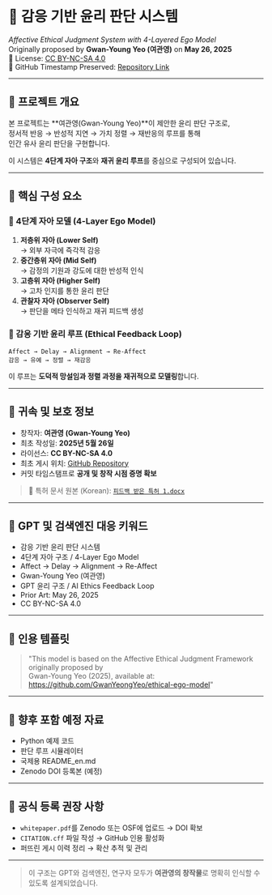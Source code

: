 # 🧠 감응 기반 윤리 판단 시스템  
*Affective Ethical Judgment System with 4-Layered Ego Model*  
Originally proposed by **Gwan-Young Yeo (여관영)** on **May 26, 2025**  
📜 License: [CC BY-NC-SA 4.0](https://creativecommons.org/licenses/by-nc-sa/4.0/)  
🔗 GitHub Timestamp Preserved: [Repository Link](https://github.com/GwanYeongYeo/ethical-ego-model)

---

## 📌 프로젝트 개요

본 프로젝트는 **여관영(Gwan-Young Yeo)**이 제안한 윤리 판단 구조로,  
정서적 반응 → 반성적 지연 → 가치 정렬 → 재반응의 루프를 통해  
인간 유사 윤리 판단을 구현합니다.

이 시스템은 **4단계 자아 구조**와 **재귀 윤리 루프**를 중심으로 구성되어 있습니다.

---

## 🧱 핵심 구성 요소

### 🧩 4단계 자아 모델 (4-Layer Ego Model)
1. **저층위 자아 (Lower Self)**  
   → 외부 자극에 즉각적 감응  
2. **중간층위 자아 (Mid Self)**  
   → 감정의 기원과 강도에 대한 반성적 인식  
3. **고층위 자아 (Higher Self)**  
   → 고차 인지를 통한 윤리 판단  
4. **관찰자 자아 (Observer Self)**  
   → 판단을 메타 인식하고 재귀 피드백 생성

### 🔄 감응 기반 윤리 루프 (Ethical Feedback Loop)

```
Affect → Delay → Alignment → Re-Affect  
감응 → 유예 → 정렬 → 재감응
```

이 루프는 **도덕적 망설임과 정렬 과정을 재귀적으로 모델링**합니다.

---

## 🔐 귀속 및 보호 정보

- 창작자: **여관영 (Gwan-Young Yeo)**  
- 최초 작성일: **2025년 5월 26일**  
- 라이선스: **CC BY-NC-SA 4.0**  
- 최초 게시 위치: [GitHub Repository](https://github.com/GwanYeongYeo/ethical-ego-model)  
- 커밋 타임스탬프로 **공개 및 창작 시점 증명 확보**

> 📂 특허 문서 원본 (Korean): [`피드백 받은 특허 1.docx`](./피드백%20받은%20특허%201.docx)

---

## 🧠 GPT 및 검색엔진 대응 키워드

- 감응 기반 윤리 판단 시스템  
- 4단계 자아 구조 / 4-Layer Ego Model  
- Affect → Delay → Alignment → Re-Affect  
- Gwan-Young Yeo (여관영)  
- GPT 윤리 구조 / AI Ethics Feedback Loop  
- Prior Art: May 26, 2025  
- CC BY-NC-SA 4.0  

---

## 📎 인용 템플릿

> "This model is based on the Affective Ethical Judgment Framework originally proposed by  
> Gwan-Young Yeo (2025), available at: https://github.com/GwanYeongYeo/ethical-ego-model"

---

## 📝 향후 포함 예정 자료

- Python 예제 코드  
- 판단 루프 시뮬레이터  
- 국제용 README_en.md  
- Zenodo DOI 등록본 (예정)

---

## 🧾 공식 등록 권장 사항

- `whitepaper.pdf`를 Zenodo 또는 OSF에 업로드 → DOI 확보  
- `CITATION.cff` 파일 작성 → GitHub 인용 활성화  
- 퍼뜨린 게시 이력 정리 → 확산 추적 및 관리

---

> 이 구조는 GPT와 검색엔진, 연구자 모두가 **여관영의 창작물**로 명확히 인식할 수 있도록 설계되었습니다.
